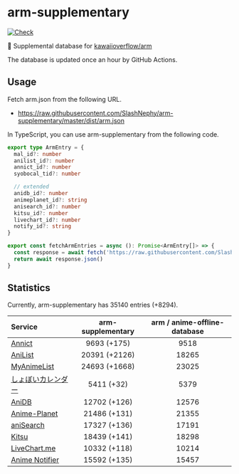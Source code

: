 # arm-supplementary

[![Check](https://github.com/SlashNephy/arm-supplementary/actions/workflows/check-node.yml/badge.svg)](https://github.com/SlashNephy/arm-supplementary/actions/workflows/check-node.yml)

💊 Supplemental database for [kawaiioverflow/arm](https://github.com/kawaiioverflow/arm)

The database is updated once an hour by GitHub Actions.

## Usage

Fetch arm.json from the following URL.

- https://raw.githubusercontent.com/SlashNephy/arm-supplementary/master/dist/arm.json

In TypeScript, you can use arm-supplementary from the following code.

```TypeScript
export type ArmEntry = {
  mal_id?: number
  anilist_id?: number
  annict_id?: number
  syobocal_tid?: number

  // extended
  anidb_id?: number
  animeplanet_id?: string
  anisearch_id?: number
  kitsu_id?: number
  livechart_id?: number
  notify_id?: string
}

export const fetchArmEntries = async (): Promise<ArmEntry[]> => {
  const response = await fetch('https://raw.githubusercontent.com/SlashNephy/arm-supplementary/master/dist/arm.json')
  return await response.json()
}
```

## Statistics

Currently, arm-supplementary has 35140 entries (+8294).

| Service                                     | arm-supplementary | arm / anime-offline-database |
| :------------------------------------------ | :---------------: | :--------------------------: |
| [Annict](https://annict.com)                |    9693 (+175)    |             9518             |
| [AniList](https://anilist.co)               |   20391 (+2126)   |            18265             |
| [MyAnimeList](https://myanimelist.net)      |   24693 (+1668)   |            23025             |
| [しょぼいカレンダー](https://cal.syoboi.jp) |    5411 (+32)     |             5379             |
| [AniDB](https://anidb.net)                  |   12702 (+126)    |            12576             |
| [Anime-Planet](https://anime-planet.com)    |   21486 (+131)    |            21355             |
| [aniSearch](https://anisearch.com)          |   17327 (+136)    |            17191             |
| [Kitsu](https://kitsu.io)                   |   18439 (+141)    |            18298             |
| [LiveChart.me](https://livechart.me)        |   10332 (+118)    |            10214             |
| [Anime Notifier](https://notify.moe)        |   15592 (+135)    |            15457             |
